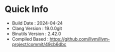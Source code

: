 # Quick Info
* Build Date : 2024-04-24
* Clang Version : 19.0.0git
* Binutils Version : 2.42.0
* Compiled Based : https://github.com/llvm/llvm-project/commit/49cb6dbc

